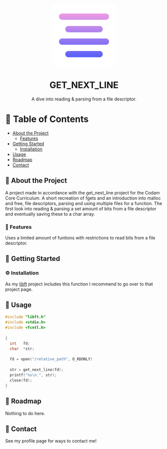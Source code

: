 <div align="center">

  <img src="assets/text-alignment.png" alt="logo" width="200" height="auto" />
  <h1>GET_NEXT_LINE</h1>
  
  <p>
    A dive into reading & parsing from a file descriptor.
  </p>
</div>
  
  # :notebook_with_decorative_cover: Table of Contents

- [About the Project](#star2-about-the-project)
  * [Features](#dart-features)
- [Getting Started](#toolbox-getting-started)
  * [Installation](#gear-installation)
- [Usage](#eyes-usage)
- [Roadmap](#compass-roadmap)
- [Contact](#handshake-contact)



## :star2: About the Project
A project made in accordance with the get_next_line project for the Codam Core Curriculum.
A short recreation of fgets and an introduction into malloc and free, file descriptors, parsing and using multiple files for a function. 
The first look into reading & parsing a set amount of bits from a file descriptor and eventually saving these to a char array.




### :dart: Features

Uses a limited amount of funtions with restrictions to read bits from a file descriptor.




## 	:toolbox: Getting Started

### :gear: Installation

As my [libft](https://github.com/BasUitermark/libft) project includes this function I recommend to go over to that project page.



## :eyes: Usage

```c
#include "libft.h"
#include <stdio.h>
#include <fcntl.h>

{
  int   fd;
  char  *str;
  
  fd = open("/relative_path", O_RDONLY)
  
  str = get_next_line(fd);
  printf("%s\n.", str);
  close(fd);
}
```



## :compass: Roadmap

Nothing to do here.


## :handshake: Contact

See my profile page for ways to contact me!
